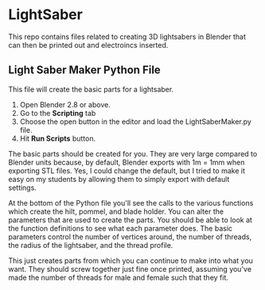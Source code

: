# LightSaber
This repo contains files related to creating 3D lightsabers in Blender that can then be printed out and electroincs inserted. 

## Light Saber Maker Python File
This file will create the basic parts for a lightsaber.
1) Open Blender 2.8 or above.
2) Go to the __Scripting__ tab
3) Choose the open button in the editor and load the LightSaberMaker.py file.
4) Hit __Run Scripts__ button.

The basic parts should be created for you. They are very large compared to Blender units because, by default, Blender exports with 1m = 1mm when exporting STL files. Yes, I could change the default, but I tried to make it easy on my students by allowing them to simply export with default settings.

At the bottom of the Python file you'll see the calls to the various functions which create the hilt, pommel, and blade holder. You can alter the parameters that are used to create the parts. You should be able to look at the function definitions to see what each parameter does. The basic parameters control the number of vertices around, the number of threads, the radius of the lightsaber, and the thread profile.

This just creates parts from which you can continue to make into what you want. They should screw together just fine once printed, assuming you've made the number of threads for male and female such that they fit. 
